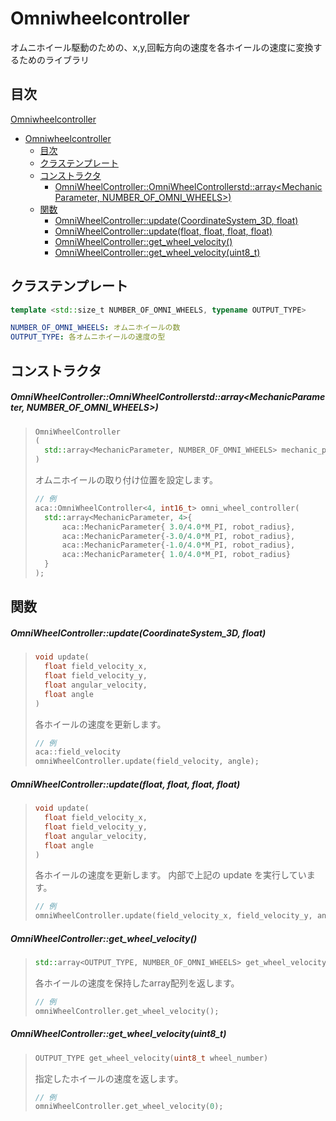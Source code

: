 # Omniwheelcontroller

オムニホイール駆動のための、x,y,回転方向の速度を各ホイールの速度に変換するためのライブラリ

## 目次
[Omniwheelcontroller](#omniwheelcontroller)
- [Omniwheelcontroller](#omniwheelcontroller)
  - [目次](#目次)
  - [クラステンプレート](#クラステンプレート)
  - [コンストラクタ](#コンストラクタ)
    - [OmniWheelController::OmniWheelControllerstd::array<MechanicParameter, NUMBER_OF_OMNI_WHEELS>)](#omniwheelcontrolleromniwheelcontrollerstdarraymechanicparameter-number_of_omni_wheels)
  - [関数](#関数)
    - [OmniWheelController::update(CoordinateSystem_3D<float>, float)](#omniwheelcontrollerupdatecoordinatesystem_3dfloat-float)
    - [OmniWheelController::update(float, float, float, float)](#omniwheelcontrollerupdatefloat-float-float-float)
    - [OmniWheelController::get_wheel_velocity()](#omniwheelcontrollerget_wheel_velocity)
    - [OmniWheelController::get_wheel_velocity(uint8_t)](#omniwheelcontrollerget_wheel_velocityuint8_t)

## クラステンプレート
```c++
template <std::size_t NUMBER_OF_OMNI_WHEELS, typename OUTPUT_TYPE>
```
```yaml
NUMBER_OF_OMNI_WHEELS: オムニホイールの数
OUTPUT_TYPE: 各オムニホイールの速度の型
```

## コンストラクタ

##### OmniWheelController::OmniWheelControllerstd::array<MechanicParameter, NUMBER_OF_OMNI_WHEELS>)
> ```c++
> OmniWheelController
> (
>   std::array<MechanicParameter, NUMBER_OF_OMNI_WHEELS> mechanic_parameter
> ) 
> ```
> オムニホイールの取り付け位置を設定します。
> ```c++
> // 例
> aca::OmniWheelController<4, int16_t> omni_wheel_controller(
>   std::array<MechanicParameter, 4>{
>   	aca::MechanicParameter{ 3.0/4.0*M_PI, robot_radius},
>   	aca::MechanicParameter{-3.0/4.0*M_PI, robot_radius},
>   	aca::MechanicParameter{-1.0/4.0*M_PI, robot_radius},
>   	aca::MechanicParameter{ 1.0/4.0*M_PI, robot_radius}
>   }
> );
> ```

## 関数

##### OmniWheelController::update(CoordinateSystem_3D<float>, float)
> ```c++
> void update(
>   float field_velocity_x,
>   float field_velocity_y,
>   float angular_velocity,
>   float angle
> )
> ```
> 各ホイールの速度を更新します。
> ```c++
> // 例
> aca::field_velocity
> omniWheelController.update(field_velocity, angle);
> ```

##### OmniWheelController::update(float, float, float, float)
> ```c++
> void update(
>   float field_velocity_x,
>   float field_velocity_y,
>   float angular_velocity,
>   float angle
> )
> ```
> 各ホイールの速度を更新します。
> 内部で上記の update を実行しています。
> ```c++
> // 例
> omniWheelController.update(field_velocity_x, field_velocity_y, angular_velocity, angle);
> ```

##### OmniWheelController::get_wheel_velocity()
> ```c++
> std::array<OUTPUT_TYPE, NUMBER_OF_OMNI_WHEELS> get_wheel_velocity()
> ```
> 各ホイールの速度を保持したarray配列を返します。
> ```c++
> // 例
> omniWheelController.get_wheel_velocity();
> ```

##### OmniWheelController::get_wheel_velocity(uint8_t)
> ```c++
> OUTPUT_TYPE get_wheel_velocity(uint8_t wheel_number)
> ```
> 指定したホイールの速度を返します。
> ```c++
> // 例
> omniWheelController.get_wheel_velocity(0);
> ```